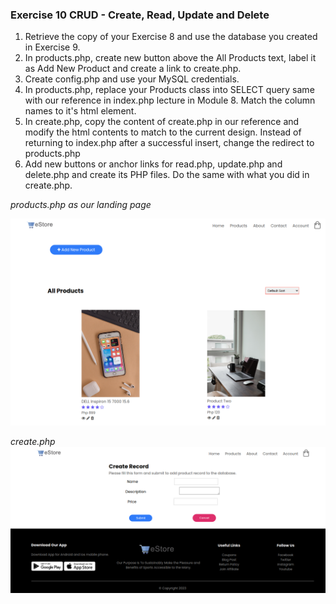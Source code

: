 ### Exercise 10 CRUD - Create, Read, Update and Delete
1. Retrieve the copy of your Exercise 8 and use the database you created in Exercise 9. 
2. In products.php, create new button above the All Products text, label it as Add New Product and create a link to create.php.
3. Create config.php and use your MySQL credentials.
4. In products.php, replace your Products class into SELECT query same with our reference in index.php lecture in Module 8. Match the column names to it's html element.
5. In create.php, copy the content of create.php in our reference and modify the html contents to match to the current design. Instead of returning to index.php after a successful insert, change the redirect to products.php
6. Add new buttons or anchor links for read.php, update.php and delete.php and create its PHP files. Do the same with what you did in create.php.
  
*products.php as our landing page*

![Figure 10.1](/1stsem_23-24/activities/exercise10-landing-page.png)

*create.php*
![Figure 10.2](/1stsem_23-24/activities/exercise10-create.png)
